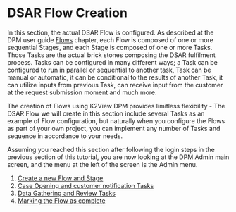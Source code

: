 # DSAR Flow Creation

In this section, the actual DSAR Flow is configured. As described at the DPM user guide [Flows](/articles/DPM/02_Admin_Module/03_Flows.md) chapter, each Flow is composed of one or more sequential Stages, and each Stage is composed of one or more Tasks. Those Tasks are the actual brick stones composing the DSAR fulfilment process. Tasks can be configured in many different ways; a Task can be configured to run in parallel or sequential to another task, Task can be manual or automatic, it can be conditional to the results of another Task, it can utilize inputs from previous Task, can receive input from the customer at the request submission moment and much more.  

The creation of Flows using K2View DPM provides limitless flexibility - The DSAR Flow we will create in this section include several Tasks as an example of Flow configuration, but naturally when you configure the Flows as part of your own project, you can implement any number of Tasks and sequence in accordance to your needs.  

Assuming you reached this section after following the login steps in the previous section of this tutorial, you are now looking at the DPM Admin main screen, and the menu at the left of the screen is the Admin menu.

1.  [Create a new Flow and Stage](/articles/demo_project/DPM_Demo_Project/01_DSAR/01_02_01_DSAR_create_new_flow.md)
2.  [Case Opening and customer notification Tasks](/articles/demo_project/DPM_Demo_Project/01_DSAR/01_DSAR_Case_Opening_and_Customer_Notification_Tasks.md)
3.  [Data Gathering and Review Tasks](articles/demo_project/DPM_Demo_Project/01_DSAR/01_DSAR_Data_Gathering_and_Review_Tasks.md)
4.  [Marking the Flow as complete](articles/demo_project/DPM_Demo_Project/01_DSAR/01_DSAR_Mark_Flow_as_Complete.md)

